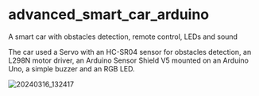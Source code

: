 # advanced_smart_car_arduino
A smart car with obstacles detection, remote control, LEDs and sound

The car used a Servo with an HC-SR04 sensor for obstacles detection, an L298N motor driver, an Arduino Sensor Shield V5 mounted on an Arduino Uno, a simple buzzer and an RGB LED.

![20240316_132417](https://github.com/Nitsugua38/advanced_smart_car_arduino/assets/58813858/9e6f9cc9-c2b9-4808-a59b-59cdd6a2167e)
